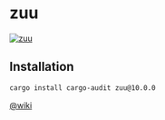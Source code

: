 # zuu

[![zuu](https://github.com/otechdo/zuu/actions/workflows/zuu.yml/badge.svg?branch=main)](https://github.com/otechdo/zuu/actions/workflows/zuu.yml)

## Installation

```bash
cargo install cargo-audit zuu@10.0.0
```

[@wiki](https://github.com/otechdo/zuu/wiki)

